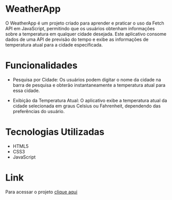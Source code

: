 # WeatherApp

O WeatherApp é um projeto criado para aprender e praticar o uso da Fetch API em JavaScript, permitindo que os usuários obtenham informações sobre a temperatura em qualquer cidade desejada. Este aplicativo consome dados de uma API de previsão do tempo e exibe as informações de temperatura atual para a cidade especificada.

# Funcionalidades
* Pesquisa por Cidade: Os usuários podem digitar o nome da cidade na barra de pesquisa e obterão instantaneamente a temperatura atual para essa cidade.

* Exibição da Temperatura Atual: O aplicativo exibe a temperatura atual da cidade selecionada em graus Celsius ou Fahrenheit, dependendo das preferências do usuário.


# Tecnologias Utilizadas
* HTML5
* CSS3
* JavaScript

# Link
Para acessar o projeto [clique aqui](https://leoonpr.github.io/WeatherApp/)
